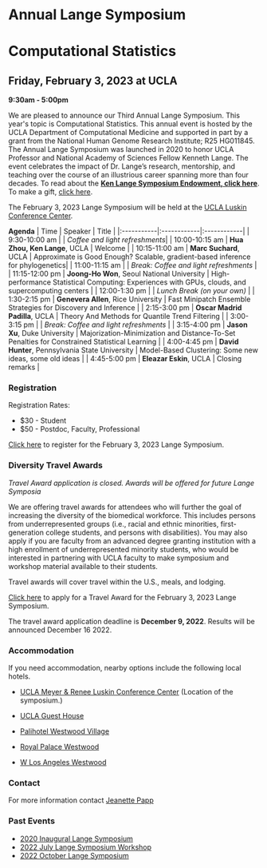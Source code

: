 # Annual Lange Symposium

# Computational Statistics

## Friday, February 3, 2023 at UCLA

**9:30am - 5:00pm**

We are pleased to announce our Third Annual Lange Symposium. This year's topic is Computational Statistics. This annual event is hosted by the UCLA Department of Computational Medicine and supported in part by a grant from the National Human Genome Research Institute; R25 HG011845. The Annual Lange Symposium was launched in 2020 to honor UCLA Professor and National Academy of Sciences Fellow Kenneth Lange. The event celebrates the impact of Dr. Lange’s research, mentorship, and teaching over the course of an illustrious career spanning more than four decades.
To read about the **[Ken Lange Symposium Endowment, click here](https://compmed.ucla.edu/ken-lange-symposium-endowment)**. To make a gift, [click here](https://giving.ucla.edu/Campaign/Donate.aspx?SiteNum=3167&fund=64621O&code=M-19409).

The February 3, 2023 Lange Symposium will be held at the [UCLA Luskin Conference Center](https://goo.gl/maps/17eXgqmZmqwEGKBx6).

**Agenda**
| Time | Speaker | Title |
|:-----------|:------------|:------------|
| 9:30-10:00 am | | *Coffee and light refreshments*|
| 10:00-10:15 am | **Hua Zhou, Ken Lange**, UCLA | Welcome |
| 10:15-11:00 am | **Marc Suchard**, UCLA | Approximate is Good Enough? Scalable, gradient-based inference for phylogenetics|
| 11:00-11:15 am | | *Break: Coffee and light refreshments* |
| 11:15-12:00 pm | **Joong-Ho Won**, Seoul National University | High-performance Statistical Computing: Experiences with GPUs, clouds, and supercomputing centers |
| 12:00-1:30 pm | | *Lunch Break (on your own)* |
| 1:30-2:15 pm | **Genevera Allen**, Rice University | Fast Minipatch Ensemble Strategies for Discovery and Inference |
| 2:15-3:00 pm | **Oscar Madrid Padilla**, UCLA  | Theory And Methods for Quantile Trend Filtering |
| 3:00-3:15 pm | | *Break: Coffee and light refreshments* |
| 3:15-4:00 pm | **Jason Xu**, Duke University | Majorization-Minimization and Distance-To-Set Penalties for Constrained Statistical Learning |
| 4:00-4:45 pm | **David Hunter**, Pennsylvania State University | Model-Based Clustering: Some new ideas, some old ideas |
| 4:45-5:00 pm | **Eleazar Eskin**, UCLA | Closing remarks |

### Registration

Registration Rates:
- $30 - Student
- $50 - Postdoc, Faculty, Professional

[Click here](https://uclahs.az1.qualtrics.com/jfe/form/SV_8bJEdJEKUs53aCy) to register for the February 3, 2023 Lange Symposium. 


### Diversity Travel Awards

*Travel Award application is closed. Awards will be offered for future Lange Symposia*

We are offering travel awards for attendees who will further the goal of increasing the diversity of the biomedical workforce. This includes persons from underrepresented groups (i.e., racial and ethnic minorities, first-generation college students, and persons with disabilities). You may also apply if you are faculty from an advanced degree granting institution with a high enrollment of underrepresented minority students, who would be interested in partnering with UCLA faculty to make symposium and workshop material available to their students. 

Travel awards will cover travel within the U.S., meals, and lodging.

[Click here](https://uclahs.az1.qualtrics.com/jfe/form/SV_0CEvbVQVGSxnM7I) to apply for a Travel Award for the February 3, 2023 Lange Symposium. 

The travel award application deadline is **December 9, 2022**. Results will be announced December 16 2022.

### Accommodation

If you need accommodation, nearby options include the following local hotels.

- [UCLA Meyer & Renee Luskin Conference Center](https://luskinconferencecenter.ucla.edu/hotels-near-ucla/standard-rooms/)
(Location of the symposium.)

- [UCLA Guest House](http://guesthouse.ucla.edu/)

- [Palihotel Westwood Village](https://www.palisociety.com/hotels/westwood-village)

- [Royal Palace Westwood](http://www.royalpalacewestwood.com/)

- [W Los Angeles Westwood](https://www.marriott.com/en-us/hotels/laxwb-w-los-angeles-west-beverly-hills/overview/)

### Contact

For more information contact [Jeanette Papp](mailto:jcpapp@ucla.edu?subject=Lange_Symposium_2023)

### Past Events
- [2020 Inaugural Lange Symposium](https://langesymposium.github.io/2020/)
- [2022 July Lange Symposium Workshop](https://langesymposium.github.io/2022-July-Workshop/)
- [2022 October Lange Symposium](https://langesymposium.github.io/2022-October-Symposium/)
